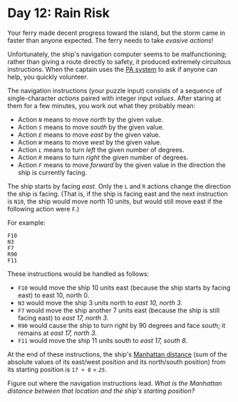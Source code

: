 # Day 12: Rain Risk

Your ferry made decent progress toward the island, but the storm came in faster than anyone expected. The ferry needs to take _evasive actions_!

Unfortunately, the ship's navigation computer seems to be malfunctioning; rather than giving a route directly to safety, it produced extremely circuitous instructions. When the captain uses the [PA system](https://en.wikipedia.org/wiki/Public_address_system) to ask if anyone can help, you quickly volunteer.

The navigation instructions (your puzzle input) consists of a sequence of single-character _actions_ paired with integer input _values_. After staring at them for a few minutes, you work out what they probably mean:

* Action _`N`_ means to move _north_ by the given value.
* Action _`S`_ means to move _south_ by the given value.
* Action _`E`_ means to move _east_ by the given value.
* Action _`W`_ means to move _west_ by the given value.
* Action _`L`_ means to turn _left_ the given number of degrees.
* Action _`R`_ means to turn _right_ the given number of degrees.
* Action _`F`_ means to move _forward_ by the given value in the direction the ship is currently facing.

The ship starts by facing _east_. Only the `L` and `R` actions change the direction the ship is facing. (That is, if the ship is facing east and the next instruction is `N10`, the ship would move north 10 units, but would still move east if the following action were `F`.)

For example:

```text
F10
N3
F7
R90
F11
```

These instructions would be handled as follows:

* `F10` would move the ship 10 units east (because the ship starts by facing east) to east 10, north 0.
* `N3` would move the ship 3 units north to _east 10, north 3_.
* `F7` would move the ship another 7 units east (because the ship is still facing east) to _east 17, north 3_.
* `R90` would cause the ship to turn right by 90 degrees and face _south_; it remains at _east 17, north 3_.
* `F11` would move the ship 11 units south to _east 17, south 8_.

At the end of these instructions, the ship's [Manhattan distance](https://en.wikipedia.org/wiki/Taxicab_geometry) (sum of the absolute values of its east/west position and its north/south position) from its starting position is `17 + 8` = _`25`_.

Figure out where the navigation instructions lead. _What is the Manhattan distance between that location and the ship's starting position?_
